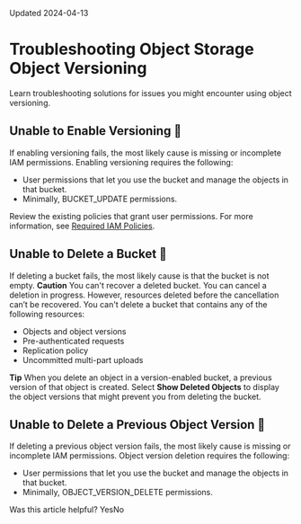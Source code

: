 Updated 2024-04-13
# Troubleshooting Object Storage Object Versioning
Learn troubleshooting solutions for issues you might encounter using object versioning.
## Unable to Enable Versioning 🔗 
If enabling versioning fails, the most likely cause is missing or incomplete IAM permissions. Enabling versioning requires the following:
  * User permissions that let you use the bucket and manage the objects in that bucket. 
  * Minimally, BUCKET_UPDATE permissions. 


Review the existing policies that grant user permissions. For more information, see [Required IAM Policies](https://docs.oracle.com/en-us/iaas/Content/Object/Tasks/usingversioning.htm#Permissions).
## Unable to Delete a Bucket 🔗 
If deleting a bucket fails, the most likely cause is that the bucket is not empty. 
**Caution**
You can't recover a deleted bucket. You can cancel a deletion in progress. However, resources deleted before the cancellation can’t be recovered. You can't delete a bucket that contains any of the following resources:
  * Objects and object versions
  * Pre-authenticated requests
  * Replication policy
  * Uncommitted multi-part uploads


**Tip** When you delete an object in a version-enabled bucket, a previous version of that object is created. Select **Show Deleted Objects** to display the object versions that might prevent you from deleting the bucket.
## Unable to Delete a Previous Object Version 🔗 
If deleting a previous object version fails, the most likely cause is missing or incomplete IAM permissions. Object version deletion requires the following:
  * User permissions that let you use the bucket and manage the objects in that bucket. 
  * Minimally, OBJECT_VERSION_DELETE permissions. 


Was this article helpful?
YesNo

